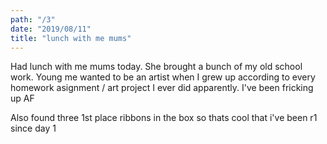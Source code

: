 ```yaml
---
path: "/3"
date: "2019/08/11"
title: "lunch with me mums"
---
```


Had lunch with me mums today. She brought a bunch of my old school work. Young me wanted to be an artist when I grew up according to every homework asignment / art project I ever did apparently. I've been fricking up AF

Also found three 1st place ribbons in the box so thats cool that i've been r1 since day 1

